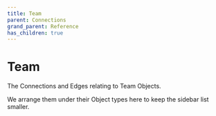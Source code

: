 ```yaml
---
title: Team
parent: Connections
grand_parent: Reference
has_children: true
---
```


# Team

The Connections and Edges relating to Team Objects.

We arrange them under their Object types here to keep the sidebar list smaller.

